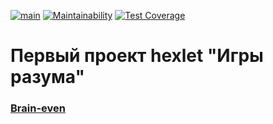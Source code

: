 [![main](https://github.com/axperien/frontend-project-lvl1/workflows/.github/workflows/main.yml/badge.svg)](https://github.com/axperien/frontend-project-lvl1/actions) [![Maintainability](https://api.codeclimate.com/v1/badges/a99a88d28ad37a79dbf6/maintainability)](https://codeclimate.com/github/codeclimate/codeclimate/maintainability) [![Test Coverage](https://api.codeclimate.com/v1/badges/a99a88d28ad37a79dbf6/test_coverage)](https://codeclimate.com/github/codeclimate/codeclimate/test_coverage)

# Первый проект hexlet "Игры разума"

### [Brain-even](https://asciinema.org/a/mSiXObhXVqI6HbdZxup2DX9uV)